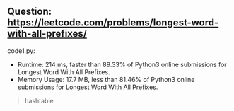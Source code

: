 ## Question: https://leetcode.com/problems/longest-word-with-all-prefixes/

code1.py:
* Runtime: 214 ms, faster than 89.33% of Python3 online submissions for Longest Word With All Prefixes.
* Memory Usage: 17.7 MB, less than 81.46% of Python3 online submissions for Longest Word With All Prefixes.
> hashtable